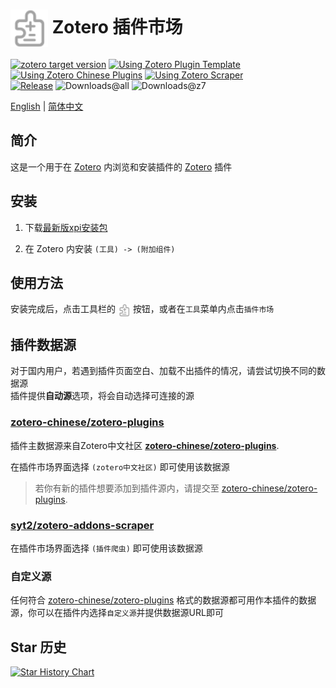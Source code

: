 # <img align="center" src="addon/chrome/content/icons/favicon.svg" width=60/> Zotero 插件市场

[![zotero target version](https://img.shields.io/badge/Zotero-7-green?style=flat-square&logo=zotero&logoColor=CC2936)](https://www.zotero.org)
[![Using Zotero Plugin Template](https://img.shields.io/badge/Using-Zotero%20Plugin%20Template-blue?style=flat-square&logo=github)](https://github.com/windingwind/zotero-plugin-template)
[![Using Zotero Chinese Plugins](https://img.shields.io/badge/Using-Zotero%20Chinese%20Plugins-blue?style=flat-square&logo=github)](https://github.com/zotero-chinese/zotero-plugins)
[![Using Zotero Scraper](https://img.shields.io/badge/Using-Zotero%20Addons%20Scraper-blue?style=flat-square&logo=github)](https://github.com/syt2/zotero-addons-scraper)  
[![Release](https://img.shields.io/github/v/release/syt2/zotero-addons?style=flat-square&logo=github&color=red)](https://github.com/syt2/zotero-addons/releases/latest)
![Downloads@all](https://img.shields.io/github/downloads/syt2/zotero-addons/total?style=flat-square&logo=github&label=downloads@all)
![Downloads@z7](https://img.shields.io/github/downloads/syt2/zotero-addons/latest/total?style=flat-square&logo=github&label=downloads@z7)

[English](README.md) | [简体中文](README-CN.md)

## 简介

这是一个用于在 [Zotero](https://www.zotero.org) 内浏览和安装插件的 [Zotero](https://www.zotero.org) 插件

## 安装

1. 下载[最新版xpi安装包](https://github.com/syt2/zotero-addons/releases/latest/download/zotero-addons.xpi)

2. 在 Zotero 内安装 `(工具) -> (附加组件)`

## 使用方法

安装完成后，点击工具栏的 <img align="center" src="addon/chrome/content/icons/favicon.svg" width=20/> 按钮，或者在`工具`菜单内点击`插件市场`

## 插件数据源

对于国内用户，若遇到插件页面空白、加载不出插件的情况，请尝试切换不同的数据源  
插件提供**自动源**选项，将会自动选择可连接的源

### [zotero-chinese/zotero-plugins](https://github.com/zotero-chinese/zotero-plugins)

插件主数据源来自Zotero中文社区 **[zotero-chinese/zotero-plugins](https://github.com/zotero-chinese/zotero-plugins)**.

在插件市场界面选择 `(zotero中文社区)` 即可使用该数据源

> 若你有新的插件想要添加到插件源内，请提交至 [zotero-chinese/zotero-plugins](https://github.com/zotero-chinese/zotero-plugins).

### [syt2/zotero-addons-scraper](https://github.com/syt2/zotero-addons-scraper)

在插件市场界面选择 `(插件爬虫)` 即可使用该数据源

### 自定义源

任何符合 [zotero-chinese/zotero-plugins](https://github.com/zotero-chinese/zotero-plugins) 格式的数据源都可用作本插件的数据源，你可以在插件内选择`自定义源`并提供数据源URL即可

## Star 历史

<a href="https://star-history.com/#syt2/zotero-addons&Timeline">
  <picture>
    <source media="(prefers-color-scheme: dark)" srcset="https://api.star-history.com/svg?repos=syt2/zotero-addons&type=Timeline&theme=dark" />
    <source media="(prefers-color-scheme: light)" srcset="https://api.star-history.com/svg?repos=syt2/zotero-addons&type=Timeline" />
    <img alt="Star History Chart" src="https://api.star-history.com/svg?repos=syt2/zotero-addons&type=Timeline" />
  </picture>
</a>
